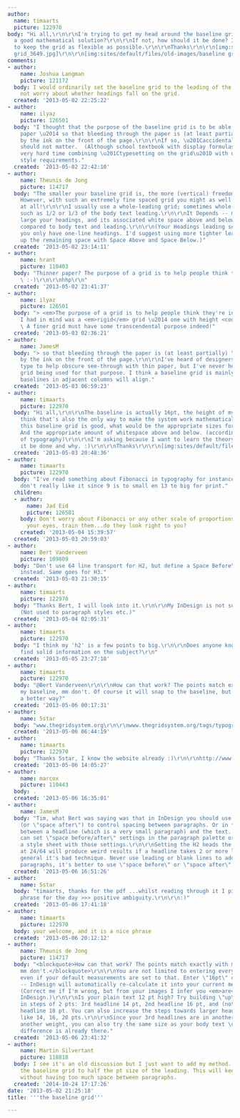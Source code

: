 ```yaml
---
author:
  name: timaarts
  picture: 122970
body: "Hi all,\r\n\r\nI'm trying to get my head around the baseline grid. Is this
  a good mathematical solution?\r\n\r\nIf not, how should it be done? I would like
  to keep the grid as flexible as possible.\r\n\r\nThanks\r\n\r\n[img:sites/default/files/old-images/baseline
  grid_3649.jpg]\r\n\r\n[img:sites/default/files/old-images/baseline grid b_3487.jpg]t"
comments:
- author:
    name: Joshua Langman
    picture: 121172
  body: I would ordinarily set the baseline grid to the leading of the body text and
    not worry about whether headings fall on the grid.
  created: '2013-05-02 22:25:22'
- author:
    name: ilyaz
    picture: 126501
  body: "I thought that the purpose of the baseline grid is to be able to use a thinner
    paper \u2014 so that bleeding through the paper is (at least partially) hidden
    by the ink on the front of the page.\r\n\r\nIf so, \u201Caccidental lines\u201D
    should not matter.  (Although school textbook with display formulas may have a
    very hard time combining \u201Ctypesetting on the grid\u201D with display-formulae-typesetting
    style requirements."
  created: '2013-05-02 22:42:10'
- author:
    name: Theunis de Jong
    picture: 114717
  body: "The smaller your baseline grid is, the more (vertical) freedom you have.
    However, with such an extremely fine spaced grid you might as well not use one
    at all!\r\n\r\nI usually use a whole-leading grid; sometimes whole fractions,
    such as 1/2 or 1/3 of the body text leading.\r\n\r\nIt Depends -- mainly on how
    large your headings, and its associated white space above and below, are when
    compared to body text and leading.\r\n\r\n(Your Headings leading seems to assert
    you only have one-line headings. I'd suggest using more tighter leading, and fill
    up the remaining space with Space Above and Space Below.)"
  created: '2013-05-02 23:14:11'
- author:
    name: hrant
    picture: 110403
  body: "Thinner paper? The purpose of a grid is to help people think they're in control.
    \ :-)\r\n\r\nhhp\r\n"
  created: '2013-05-02 23:41:37'
- author:
    name: ilyaz
    picture: 126501
  body: "> <em>The purpose of a grid is to help people think they're in control. :-)</em>\r\n\r\nWhat
    I had in mind was a <em>rigid</em> grid \u2014 one with height <code>1em</code>.
    \ A finer grid must have some transcendental purpose indeed!"
  created: '2013-05-03 02:36:21'
- author:
    name: JamesM
  body: "> so that bleeding through the paper is (at least partially) \r\n> hidden
    by the ink on the front of the page.\r\n\r\nI've heard of designers using justified
    type to help obscure see-through with thin paper, but I've never heard of a baseline
    grid being used for that purpose. I think a baseline grid is mainly used so that
    baselines in adjacent columns will align."
  created: '2013-05-03 06:59:23'
- author:
    name: timaarts
    picture: 122970
  body: "Hi all,\r\n\r\nThe baseline is actually 16pt, the height of my leading. I
    think that's also the only way to make the system work mathematically. (am I correct?)\r\n\r\nIf
    this baseline grid is good, what would be the appropriate sizes for my headings?
    And the appropriate amount of whitespace above and below. (according to the rules
    of typography)\r\n\r\nI'm asking because I want to learn the theory. How should
    it be done and why. :)\r\n\r\nThanks\r\n\r\n[img:sites/default/files/old-images/baseline_4076.png]"
  created: '2013-05-03 20:48:36'
- author:
    name: timaarts
    picture: 122970
  body: "I've read something about Fibonacci in typography for instance.\r\nBut I
    don't really like it since 9 is to small en 13 to big for print."
  children:
  - author:
      name: Jad Eid
      picture: 126581
    body: Don't worry about Fibonacci or any other scale of proportions...rely on
      your eyes, train them...do they look right to you?
    created: '2013-05-04 15:39:57'
  created: '2013-05-03 20:59:03'
- author:
    name: Bert Vanderveen
    picture: 109809
  body: "Don't use 64 line transport for H2, but define a Space Before\u2026 value
    instead. Same goes for H3."
  created: '2013-05-03 21:30:15'
- author:
    name: timaarts
    picture: 122970
  body: "Thanks Bert, I will look into it.\r\n\r\nMy InDesign is not so good yet.
    (Not used to paragraph styles etc.)"
  created: '2013-05-04 02:05:31'
- author:
    name: timaarts
    picture: 122970
  body: "I think my 'h2' is a few points to big.\r\n\r\nDoes anyone know where to
    find solid information on the subject?\r\n"
  created: '2013-05-05 23:27:18'
- author:
    name: timaarts
    picture: 122970
  body: "@Bert Vanderveen\r\n\r\nHow can that work? The points match exactly with
    my baseline, mm don't. Of course it will snap to the baseline, but isn't there
    a better way?"
  created: '2013-05-06 00:17:31'
- author:
    name: 5star
  body: "www.thegridsystem.org\r\n\r\nwww.thegridsystem.org/tags/typography/"
  created: '2013-05-06 06:44:19'
- author:
    name: timaarts
    picture: 122970
  body: "Thanks 5star, I know the website already :)\r\n\r\nhttp://www.vignelli.com/canon.pdf"
  created: '2013-05-06 14:05:27'
- author:
    name: marcox
    picture: 110443
  body: .
  created: '2013-05-06 16:35:01'
- author:
    name: JamesM
  body: "Tim, what Bert was saying was that in InDesign you should use \"space before\"
    (or \"space after\") to control spacing between paragraphs. Or in this case, spacing
    between a headline (which is a very small paragraph) and the text. \r\n\r\nYou
    can set \"space before/after\" settings in the paragraph palette or by creating
    a style sheet with those settings.\r\n\r\nSetting the H2 heads the way you did
    at 24/64 will produce weird results if a headline takes 2 or more lines, and in
    general it's bad technique. Never use leading or blank lines to add spacing between
    paragraphs, it's better to use \"space before\" or \"space after\"."
  created: '2013-05-06 16:51:26'
- author:
    name: 5star
  body: "timaarts, thanks for the pdf ...whilst reading through it I picked up my
    phrase for the day >>> positive ambiguity.\r\n\r\n:)"
  created: '2013-05-06 17:41:18'
- author:
    name: timaarts
    picture: 122970
  body: your welcome, and it is a nice phrase
  created: '2013-05-06 20:12:12'
- author:
    name: Theunis de Jong
    picture: 114717
  body: "<blockquote>How can that work? The points match exactly with my baseline,
    mm don't.</blockquote>\r\n\r\nYou are not limited to entering everything in mm,
    even if your default measurements are set to that. Enter \"16pt\" or \"32pt\"
    -- InDesign will automatically re-calculate it into your current measurement unit.
    (Correct me if I'm wrong, but from your images I infer you <em>are</em> using
    InDesign.)\r\n\r\nIs your plain text 12 pt high? Try building \"up\" from that,
    in steps of 2 pts: 3rd headline 14 pt, 2nd headline 16 pt, and (not shown) 1st
    headline 18 pt. You can also increase the steps towards larger headlines; something
    like 14, 16, 20 pts.\r\n\r\nSince your 3rd headlines are in another color and
    another weight, you can also try the same size as your body text \u2013 the hierarchical
    difference is already there."
  created: '2013-05-06 23:41:32'
- author:
    name: Martin Silvertant
    picture: 118818
  body: I see it's an old discussion but I just want to add my method. I usually set
    the baseline grid to half the pt size of the leading. This will keep things consistent
    without having too much space between paragraphs.
  created: '2014-10-24 17:17:26'
date: '2013-05-02 21:25:18'
title: '''the baseline grid'''

---
```

